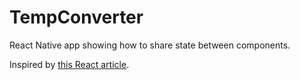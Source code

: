 # TempConverter

React Native app showing how to share state between components.

Inspired by [this React article](https://reactjs.org/docs/lifting-state-up.html).
